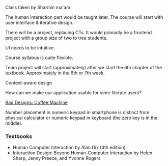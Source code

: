 Class taken by Sharmin ma'am

The human interaction part would be taught later. The course
will start with user interface & iterative design.

There will be a project, replacing CTs. It would primarily be a
frontend project with a group size of two to tree students.

UI needs to be intuitive.

Course syllabus is quite flexible.

Team project will start (approximately) after we start the 6th
chapter of the textbook. Approximately in the 6th or 7th week.

Context-aware design

How can we make our application usable for semi-literate users?

[Bad Designs: Coffee Machine](http://baddesigns.com/starbucks.html)

Number placement in numeric keypad in smartphone is distinct from
physical calculator or numeric keypad in keyboard (the zero key
is in the middle).

### Textbooks

- Human Computer Interaction by Alan Dix (4th edition)
- Interaction Design: Beyond Human-Computer Interaction by
  Helen Sharp, Jenny Preece, and Yvonne Rogers
